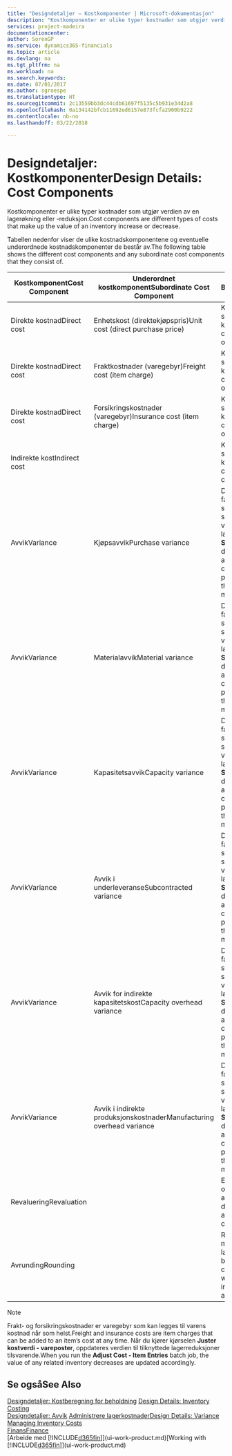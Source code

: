 ```yaml
---
title: "Designdetaljer – Kostkomponenter | Microsoft-dokumentasjon"
description: "Kostkomponenter er ulike typer kostnader som utgjør verdien av en lagerøkning eller -reduksjon."
services: project-madeira
documentationcenter: 
author: SorenGP
ms.service: dynamics365-financials
ms.topic: article
ms.devlang: na
ms.tgt_pltfrm: na
ms.workload: na
ms.search.keywords: 
ms.date: 07/01/2017
ms.author: sgroespe
ms.translationtype: HT
ms.sourcegitcommit: 2c13559bb3dc44cdb61697f5135c5b931e34d2a8
ms.openlocfilehash: 0a134142bfcb11692ed6157e873fcfa2900b9222
ms.contentlocale: nb-no
ms.lasthandoff: 03/22/2018

---
```

# <a name="design-details-cost-components"></a><span data-ttu-id="f51e2-103">Designdetaljer: Kostkomponenter</span><span class="sxs-lookup"><span data-stu-id="f51e2-103">Design Details: Cost Components</span></span>
<span data-ttu-id="f51e2-104">Kostkomponenter er ulike typer kostnader som utgjør verdien av en lagerøkning eller -reduksjon.</span><span class="sxs-lookup"><span data-stu-id="f51e2-104">Cost components are different types of costs that make up the value of an inventory increase or decrease.</span></span>  

 <span data-ttu-id="f51e2-105">Tabellen nedenfor viser de ulike kostnadskomponentene og eventuelle underordnede kostnadskomponenter de består av.</span><span class="sxs-lookup"><span data-stu-id="f51e2-105">The following table shows the different cost components and any subordinate cost components that they consist of.</span></span>  

|<span data-ttu-id="f51e2-106">Kostkomponent</span><span class="sxs-lookup"><span data-stu-id="f51e2-106">Cost Component</span></span>|<span data-ttu-id="f51e2-107">Underordnet kostkomponent</span><span class="sxs-lookup"><span data-stu-id="f51e2-107">Subordinate Cost Component</span></span>|<span data-ttu-id="f51e2-108">Beskrivelse</span><span class="sxs-lookup"><span data-stu-id="f51e2-108">Description</span></span>|  
|--------------------|--------------------------------|---------------------------------------|  
|<span data-ttu-id="f51e2-109">Direkte kostnad</span><span class="sxs-lookup"><span data-stu-id="f51e2-109">Direct cost</span></span>|<span data-ttu-id="f51e2-110">Enhetskost (direktekjøpspris)</span><span class="sxs-lookup"><span data-stu-id="f51e2-110">Unit cost (direct purchase price)</span></span>|<span data-ttu-id="f51e2-111">Kostnader som kan spores til et kostobjekt.</span><span class="sxs-lookup"><span data-stu-id="f51e2-111">Cost that can be traced to a cost object.</span></span>|  
|<span data-ttu-id="f51e2-112">Direkte kostnad</span><span class="sxs-lookup"><span data-stu-id="f51e2-112">Direct cost</span></span>|<span data-ttu-id="f51e2-113">Fraktkostnader (varegebyr)</span><span class="sxs-lookup"><span data-stu-id="f51e2-113">Freight cost (item charge)</span></span>|<span data-ttu-id="f51e2-114">Kostnader som kan spores til et kostobjekt.</span><span class="sxs-lookup"><span data-stu-id="f51e2-114">Cost that can be traced to a cost object.</span></span>|  
|<span data-ttu-id="f51e2-115">Direkte kostnad</span><span class="sxs-lookup"><span data-stu-id="f51e2-115">Direct cost</span></span>|<span data-ttu-id="f51e2-116">Forsikringskostnader (varegebyr)</span><span class="sxs-lookup"><span data-stu-id="f51e2-116">Insurance cost (item charge)</span></span>|<span data-ttu-id="f51e2-117">Kostnader som kan spores til et kostobjekt.</span><span class="sxs-lookup"><span data-stu-id="f51e2-117">Cost that can be traced to a cost object.</span></span>|  
|<span data-ttu-id="f51e2-118">Indirekte kost</span><span class="sxs-lookup"><span data-stu-id="f51e2-118">Indirect cost</span></span>||<span data-ttu-id="f51e2-119">Kostnad som ikke kan spores til et kostobjekt.</span><span class="sxs-lookup"><span data-stu-id="f51e2-119">Cost that cannot be traced to a cost object.</span></span>|  
|<span data-ttu-id="f51e2-120">Avvik</span><span class="sxs-lookup"><span data-stu-id="f51e2-120">Variance</span></span>|<span data-ttu-id="f51e2-121">Kjøpsavvik</span><span class="sxs-lookup"><span data-stu-id="f51e2-121">Purchase variance</span></span>|<span data-ttu-id="f51e2-122">Differansen mellom faktiske kostnader og standardkostnader, som bare bokføres for varer som bruker lagermetoden **Standard**.</span><span class="sxs-lookup"><span data-stu-id="f51e2-122">The difference between actual and standard costs, which is only posted for items using the **Standard** costing method.</span></span>|  
|<span data-ttu-id="f51e2-123">Avvik</span><span class="sxs-lookup"><span data-stu-id="f51e2-123">Variance</span></span>|<span data-ttu-id="f51e2-124">Materialavvik</span><span class="sxs-lookup"><span data-stu-id="f51e2-124">Material variance</span></span>|<span data-ttu-id="f51e2-125">Differansen mellom faktiske kostnader og standardkostnader, som bare bokføres for varer som bruker lagermetoden **Standard**.</span><span class="sxs-lookup"><span data-stu-id="f51e2-125">The difference between actual and standard costs, which is only posted for items using the **Standard** costing method.</span></span>|  
|<span data-ttu-id="f51e2-126">Avvik</span><span class="sxs-lookup"><span data-stu-id="f51e2-126">Variance</span></span>|<span data-ttu-id="f51e2-127">Kapasitetsavvik</span><span class="sxs-lookup"><span data-stu-id="f51e2-127">Capacity variance</span></span>|<span data-ttu-id="f51e2-128">Differansen mellom faktiske kostnader og standardkostnader, som bare bokføres for varer som bruker lagermetoden **Standard**.</span><span class="sxs-lookup"><span data-stu-id="f51e2-128">The difference between actual and standard costs, which is only posted for items using the **Standard** costing method.</span></span>|  
|<span data-ttu-id="f51e2-129">Avvik</span><span class="sxs-lookup"><span data-stu-id="f51e2-129">Variance</span></span>|<span data-ttu-id="f51e2-130">Avvik i underleveranse</span><span class="sxs-lookup"><span data-stu-id="f51e2-130">Subcontracted variance</span></span>|<span data-ttu-id="f51e2-131">Differansen mellom faktiske kostnader og standardkostnader, som bare bokføres for varer som bruker lagermetoden **Standard**.</span><span class="sxs-lookup"><span data-stu-id="f51e2-131">The difference between actual and standard costs, which is only posted for items using the **Standard** costing method.</span></span>|  
|<span data-ttu-id="f51e2-132">Avvik</span><span class="sxs-lookup"><span data-stu-id="f51e2-132">Variance</span></span>|<span data-ttu-id="f51e2-133">Avvik for indirekte kapasitetskost</span><span class="sxs-lookup"><span data-stu-id="f51e2-133">Capacity overhead variance</span></span>|<span data-ttu-id="f51e2-134">Differansen mellom faktiske kostnader og standardkostnader, som bare bokføres for varer som bruker lagermetoden **Standard**.</span><span class="sxs-lookup"><span data-stu-id="f51e2-134">The difference between actual and standard costs, which is only posted for items using the **Standard** costing method.</span></span>|  
|<span data-ttu-id="f51e2-135">Avvik</span><span class="sxs-lookup"><span data-stu-id="f51e2-135">Variance</span></span>|<span data-ttu-id="f51e2-136">Avvik i indirekte produksjonskostnader</span><span class="sxs-lookup"><span data-stu-id="f51e2-136">Manufacturing overhead variance</span></span>|<span data-ttu-id="f51e2-137">Differansen mellom faktiske kostnader og standardkostnader, som bare bokføres for varer som bruker lagermetoden **Standard**.</span><span class="sxs-lookup"><span data-stu-id="f51e2-137">The difference between actual and standard costs, which is only posted for items using the **Standard** costing method.</span></span>|  
|<span data-ttu-id="f51e2-138">Revaluering</span><span class="sxs-lookup"><span data-stu-id="f51e2-138">Revaluation</span></span>||<span data-ttu-id="f51e2-139">En nedskrivning eller oppskrivning av den aktuelle lagerverdien.</span><span class="sxs-lookup"><span data-stu-id="f51e2-139">A depreciation or appreciation of the current inventory value.</span></span>|  
|<span data-ttu-id="f51e2-140">Avrunding</span><span class="sxs-lookup"><span data-stu-id="f51e2-140">Rounding</span></span>||<span data-ttu-id="f51e2-141">Rest som skyldes måten verdsetting av lagerreduksjoner beregnes på.</span><span class="sxs-lookup"><span data-stu-id="f51e2-141">Residuals caused by the way in which valuation of inventory decreases are calculated.</span></span>|  

> [!NOTE]  
>  <span data-ttu-id="f51e2-142">Frakt- og forsikringskostnader er varegebyr som kan legges til varens kostnad når som helst.</span><span class="sxs-lookup"><span data-stu-id="f51e2-142">Freight and insurance costs are item charges that can be added to an item’s cost at any time.</span></span> <span data-ttu-id="f51e2-143">Når du kjører kjørselen **Juster kostverdi - vareposter**, oppdateres verdien til tilknyttede lagerreduksjoner tilsvarende.</span><span class="sxs-lookup"><span data-stu-id="f51e2-143">When you run the **Adjust Cost - Item Entries** batch job, the value of any related inventory decreases are updated accordingly.</span></span>  

## <a name="see-also"></a><span data-ttu-id="f51e2-144">Se også</span><span class="sxs-lookup"><span data-stu-id="f51e2-144">See Also</span></span>  
 <span data-ttu-id="f51e2-145">[Designdetaljer: Kostberegning for beholdning](design-details-inventory-costing.md) </span><span class="sxs-lookup"><span data-stu-id="f51e2-145">[Design Details: Inventory Costing](design-details-inventory-costing.md) </span></span>  
 <span data-ttu-id="f51e2-146">[Designdetaljer: Avvik](design-details-variance.md) [Administrere lagerkostnader](finance-manage-inventory-costs.md)</span><span class="sxs-lookup"><span data-stu-id="f51e2-146">[Design Details: Variance](design-details-variance.md) [Managing Inventory Costs](finance-manage-inventory-costs.md)</span></span>  
 [<span data-ttu-id="f51e2-147">Finans</span><span class="sxs-lookup"><span data-stu-id="f51e2-147">Finance</span></span>](finance.md)  
 <span data-ttu-id="f51e2-148">[Arbeide med [!INCLUDE[d365fin](includes/d365fin_md.md)]](ui-work-product.md)</span><span class="sxs-lookup"><span data-stu-id="f51e2-148">[Working with [!INCLUDE[d365fin](includes/d365fin_md.md)]](ui-work-product.md)</span></span>  

